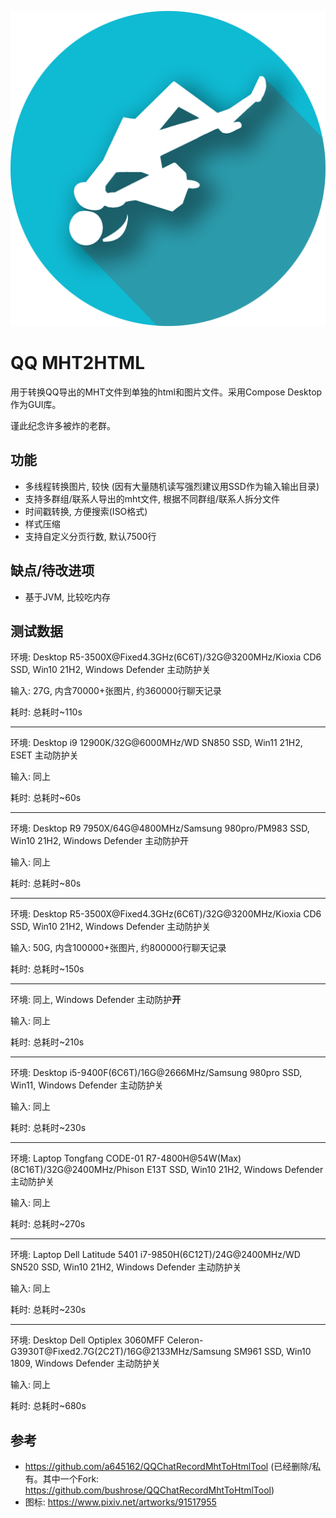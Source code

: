![](src/jvmMain/resources/drawables/qq-mht2html.png)

# QQ MHT2HTML

用于转换QQ导出的MHT文件到单独的html和图片文件。采用Compose Desktop作为GUI库。

谨此纪念许多被炸的老群。

## 功能

* 多线程转换图片, 较快 (因有大量随机读写强烈建议用SSD作为输入输出目录)
* 支持多群组/联系人导出的mht文件, 根据不同群组/联系人拆分文件
* 时间戳转换, 方便搜索(ISO格式)
* 样式压缩
* 支持自定义分页行数, 默认7500行

## 缺点/待改进项

* 基于JVM, 比较吃内存

## 测试数据

环境: Desktop R5-3500X@<!-- -->Fixed4.3GHz(6C6T)/32G@<!-- -->3200MHz/Kioxia CD6 SSD, Win10 21H2, Windows Defender 主动防护关

输入: 27G, 内含70000+张图片, 约360000行聊天记录

耗时: 总耗时~110s

-------------------------

环境: Desktop i9 12900K/32G@<!-- -->6000MHz/WD SN850 SSD, Win11 21H2, ESET 主动防护关

输入: 同上

耗时: 总耗时~60s

-------------------

环境: Desktop R9 7950X/64G@<!-- -->4800MHz/Samsung 980pro/PM983 SSD, Win10 21H2, Windows Defender 主动防护开

输入: 同上

耗时: 总耗时~80s

-------------------

环境: Desktop R5-3500X@<!-- -->Fixed4.3GHz(6C6T)/32G@<!-- -->3200MHz/Kioxia CD6 SSD, Win10 21H2, Windows Defender 主动防护关

输入: 50G, 内含100000+张图片, 约800000行聊天记录

耗时: 总耗时~150s

--------

环境: 同上, Windows Defender 主动防护**开**

输入: 同上

耗时: 总耗时~210s

--------

环境: Desktop i5-9400F(6C6T)/16G@<!-- -->2666MHz/Samsung 980pro SSD, Win11, Windows Defender 主动防护关

输入: 同上

耗时: 总耗时~230s

-----------

环境: Laptop Tongfang CODE-01 R7-4800H@<!-- -->54W(Max)(8C16T)/32G@<!-- -->2400MHz/Phison E13T SSD, Win10 21H2, Windows Defender 主动防护关

输入: 同上

耗时: 总耗时~270s

----------

环境: Laptop Dell Latitude 5401 i7-9850H(6C12T)/24G@<!-- -->2400MHz/WD SN520 SSD, Win10 21H2, Windows Defender 主动防护关

输入: 同上

耗时: 总耗时~230s

----------

环境: Desktop Dell Optiplex 3060MFF Celeron-G3930T@<!-- -->Fixed2.7G(2C2T)/16G@<!-- -->2133MHz/Samsung SM961 SSD, Win10 1809, Windows Defender 主动防护关

输入: 同上

耗时: 总耗时~680s

## 参考

* https://github.com/a645162/QQChatRecordMhtToHtmlTool (已经删除/私有。其中一个Fork: https://github.com/bushrose/QQChatRecordMhtToHtmlTool)
* 图标: https://www.pixiv.net/artworks/91517955
